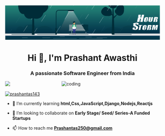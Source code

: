 ![logo](https://github.com/14Prashant3ji/Prashant/blob/main/54b6c068097599.5b50bca476b9b.gif)
<h1 align="center">Hi 👋, I'm Prashant Awasthi</h1>
<h3 align="center">A passionate Software Engineer from India</h3>
<img align="right" alt="coding" width="320" src="https://user-images.githubusercontent.com/55389276/140866485-8fb1c876-9a8f-4d6a-98dc-08c4981eaf70.gif">

<p align="left"> <img src="https://komarev.com/ghpvc/?username=prashantas143ji&label=Profile%20views&color=0e75b6&style=flat"  /> </p>

<p align="left"> <a href="https://twitter.com/prashantas143" target="blank"><img src="https://img.shields.io/twitter/follow/prashantas143?logo=twitter&style=for-the-badge" alt="prashantas143" /></a> </p>

- 🌱 I’m currently learning   **html,Css,JavaScript,Django,Nodejs,Reactjs**

- 👯 I’m looking to collaborate on   **Early Stage/ Seed/ Series-A Funded Startups**

- 📫 How to reach me **Prashantas250@gmail.com**



